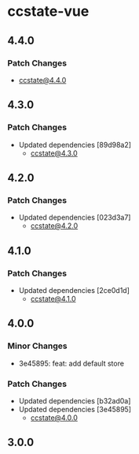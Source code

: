 # ccstate-vue

## 4.4.0

### Patch Changes

- ccstate@4.4.0

## 4.3.0

### Patch Changes

- Updated dependencies [89d98a2]
  - ccstate@4.3.0

## 4.2.0

### Patch Changes

- Updated dependencies [023d3a7]
  - ccstate@4.2.0

## 4.1.0

### Patch Changes

- Updated dependencies [2ce0d1d]
  - ccstate@4.1.0

## 4.0.0

### Minor Changes

- 3e45895: feat: add default store

### Patch Changes

- Updated dependencies [b32ad0a]
- Updated dependencies [3e45895]
  - ccstate@4.0.0

## 3.0.0
